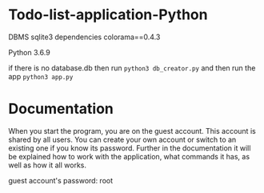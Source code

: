 # Todo-list-application-Python
DBMS sqlite3
dependencies colorama==0.4.3

Python 3.6.9

if there is no database.db then run `python3 db_creator.py` and then run the app
`python3 app.py`

# Documentation
When you start the program, you are on the guest account. This account is shared by all users. You can create your own account or switch to an existing one if you know its password.
Further in the documentation it will be explained how to work with the application, what commands it has, as well as how it all works.

guest account's password: root